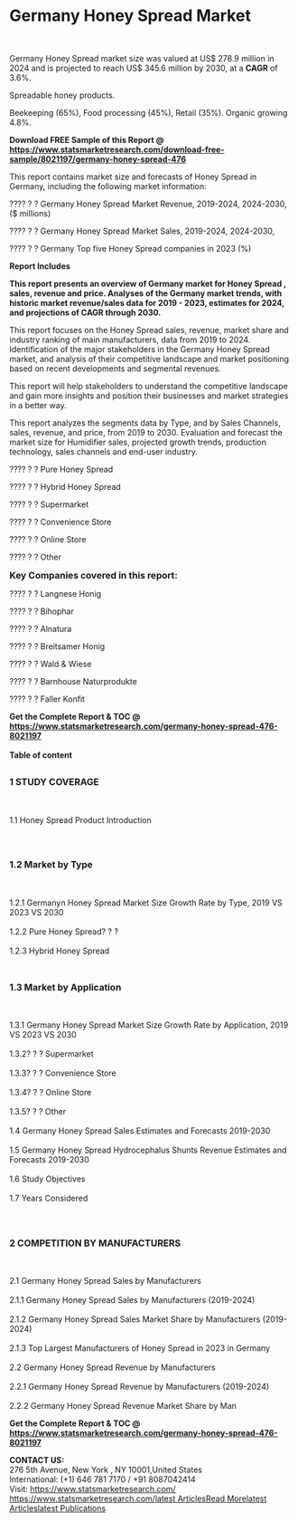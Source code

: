<h1>Germany Honey Spread Market</h1><br/><p>Germany Honey Spread market size was valued at US$ 278.9 million in 2024 and is projected to reach US$ 345.6 million by 2030, at a <strong>CAGR</strong> of 3.6%.</p><p>Spreadable honey products.</p><p>Beekeeping (65%), Food processing (45%), Retail (35%). Organic growing 4.8%.</p><p><strong>Download FREE Sample of this Report @ <a href="https://www.statsmarketresearch.com/download-free-sample/8021197/germany-honey-spread-476">https://www.statsmarketresearch.com/download-free-sample/8021197/germany-honey-spread-476</a></strong></p><p>This report contains market size and forecasts of Honey Spread in Germany, including the following market information:</p><p>???? ? ? Germany Honey Spread Market Revenue, 2019-2024, 2024-2030, ($ millions)</p><p>???? ? ? Germany Honey Spread Market Sales, 2019-2024, 2024-2030,</p><p>???? ? ? Germany Top five Honey Spread companies in 2023 (%)</p><p><strong>Report Includes</strong></p><p><strong>This report presents an overview of Germany market for Honey Spread , sales, revenue and price. Analyses of the Germany market trends, with historic market revenue/sales data for 2019 - 2023, estimates for 2024, and projections of <strong>CAGR</strong> through 2030.</strong></p><p>This report focuses on the Honey Spread sales, revenue, market share and industry ranking of main manufacturers, data from 2019 to 2024. Identification of the major stakeholders in the Germany Honey Spread market, and analysis of their competitive landscape and market positioning based on recent developments and segmental revenues.</p><p>This report will help stakeholders to understand the competitive landscape and gain more insights and position their businesses and market strategies in a better way.</p><p>This report analyzes the segments data by Type, and by Sales Channels, sales, revenue, and price, from 2019 to 2030. Evaluation and forecast the market size for Humidifier sales, projected growth trends, production technology, sales channels and end-user industry.</p><p>???? ? ? Pure Honey Spread</p><p>???? ? ? Hybrid Honey Spread</p><p>???? ? ? Supermarket</p><p>???? ? ? Convenience Store</p><p>???? ? ? Online Store</p><p>???? ? ? Other</p><p><span style="font-size:16px"><strong>Key Companies covered in this report:</strong></span></p><p>???? ? ? Langnese Honig</p><p>???? ? ? Bihophar</p><p>???? ? ? Alnatura</p><p>???? ? ? Breitsamer Honig</p><p>???? ? ? Wald & Wiese</p><p>???? ? ? Barnhouse Naturprodukte</p><p>???? ? ? Faller Konfit</p><div><b>Get the Complete Report & TOC @ <a href="https://www.statsmarketresearch.com/germany-honey-spread-476-8021197">https://www.statsmarketresearch.com/germany-honey-spread-476-8021197</a></b></div><br><b>Table of content</b><p><h2><span style="font-size:16px"><strong>1 STUDY COVERAGE</strong></span></h2><br /><p>1.1 Honey Spread Product Introduction</p><br /><h2><span style="font-size:16px"><strong>1.2 Market by Type</strong></span></h2><br /><p>1.2.1 Germanyn Honey Spread Market Size Growth Rate by Type, 2019 VS 2023 VS 2030<br /><br />1.2.2 Pure Honey Spread? ? ? <br /><br />1.2.3 Hybrid Honey Spread<br /><br /><h2><span style="font-size:16px"><strong>1.3 Market by Application</strong></span></h2><br /><p>1.3.1 Germany Honey Spread Market Size Growth Rate by Application, 2019 VS 2023 VS 2030<br /><br />1.3.2? ? ? Supermarket<br /><br />1.3.3? ? ? Convenience Store<br /><br />1.3.4? ? ? Online Store<br /><br />1.3.5? ? ? Other<br /><br />1.4 Germany Honey Spread Sales Estimates and Forecasts 2019-2030<br /><br />1.5 Germany Honey Spread Hydrocephalus Shunts Revenue Estimates and Forecasts 2019-2030<br /><br />1.6 Study Objectives<br /><br />1.7 Years Considered</p><br /><h2><span style="font-size:16px"><strong>2 COMPETITION BY MANUFACTURERS</strong></span></h2><br /><p>2.1 Germany Honey Spread Sales by Manufacturers<br /><br />2.1.1 Germany Honey Spread Sales by Manufacturers (2019-2024)<br /><br />2.1.2 Germany Honey Spread Sales Market Share by Manufacturers (2019-2024)<br /><br />2.1.3 Top Largest Manufacturers of Honey Spread in 2023 in Germany<br /><br />2.2 Germany Honey Spread Revenue by Manufacturers<br /><br />2.2.1 Germany Honey Spread Revenue by Manufacturers (2019-2024)<br /><br />2.2.2 Germany Honey Spread Revenue Market Share by Man<br><div><b>Get the Complete Report & TOC @ <a href="https://www.statsmarketresearch.com/germany-honey-spread-476-8021197">https://www.statsmarketresearch.com/germany-honey-spread-476-8021197</a></b></div></p> <b>CONTACT US:</b><br>276 5th Avenue, New York , NY 10001,United States<br>International: (+1) 646 781 7170 / +91 8087042414<br>Visit: <a href="https://www.statsmarketresearch.com/">https://www.statsmarketresearch.com/</a><br><a href="https://gyeongbokgung.com">https://www.statsmarketresearch.com/</a><a href="https://hallyeomaritime.com">latest Articles</a><a href="https://jingwansa.com">Read More</a><a href=https://nguoiviet.jp/">latest Articles</a><a href="https://www.intelmarketresearch.com/">latest Publications</a>